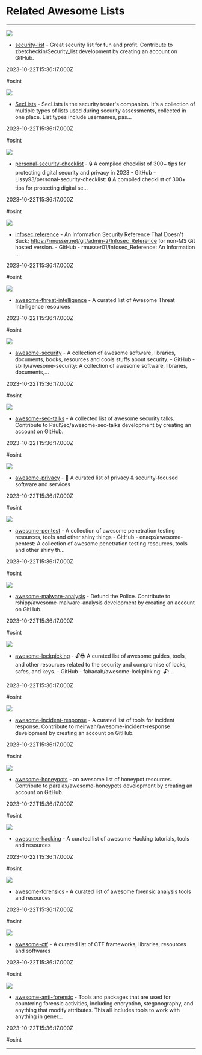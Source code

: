 # Related Awesome Lists

---

![](https://opengraph.githubassets.com/dac8c13787c7ad04391ae3b1630f53e69d77902df88a300ecc0365dc9e48c85a/zbetcheckin/Security_list)

- [security-list](https://github.com/zbetcheckin/Security_list) - Great security list for fun and profit. Contribute to zbetcheckin/Security_list development by creating an account on GitHub.

2023-10-22T15:36:17.000Z

#osint

![](https://opengraph.githubassets.com/ecf10c9cb0bf8450a723bf005155b7a78d86a6992e48a12196fa18e82dfda348/danielmiessler/SecLists)

- [SecLists](https://github.com/danielmiessler/SecLists) - SecLists is the security tester&#39;s companion. It&#39;s a collection of multiple types of lists used during security assessments, collected in one place. List types include usernames, pas...

2023-10-22T15:36:17.000Z

#osint

![](https://repository-images.githubusercontent.com/123631418/7ef70712-5d48-4419-87af-54df274871b9)

- [personal-security-checklist](https://github.com/Lissy93/personal-security-checklist) - 🔒 A compiled checklist of 300+ tips for protecting digital security and privacy in 2023 - GitHub - Lissy93/personal-security-checklist: 🔒 A compiled checklist of 300+ tips for protecting digital se...

2023-10-22T15:36:17.000Z

#osint

![](https://opengraph.githubassets.com/a042c2bb513de0d89ebc3496495afcc2ffb43d4405748a802ed6eaaa770a9f9a/rmusser01/Infosec_Reference)

- [infosec reference](https://github.com/rmusser01/Infosec_Reference) - An Information Security Reference That Doesn&#39;t Suck; https://rmusser.net/git/admin-2/Infosec_Reference for non-MS Git hosted version. - GitHub - rmusser01/Infosec_Reference: An Information ...

2023-10-22T15:36:17.000Z

#osint

![](https://opengraph.githubassets.com/1909b80ab90dee1e80c2aec67fb528cdffdca18ee7d02d32d48ad209c8d37bf4/hslatman/awesome-threat-intelligence)

- [awesome-threat-intelligence](https://github.com/hslatman/awesome-threat-intelligence) - A curated list of Awesome Threat Intelligence resources

2023-10-22T15:36:17.000Z

#osint

![](https://opengraph.githubassets.com/bbaffb5b5462fee4c253c880deefe6f5a4dea387d5e156caa3653c0a0d085dc2/sbilly/awesome-security)

- [awesome-security](https://github.com/sbilly/awesome-security) - A collection of awesome software, libraries, documents, books, resources and cools stuffs about security. - GitHub - sbilly/awesome-security: A collection of awesome software, libraries, documents,...

2023-10-22T15:36:17.000Z

#osint

![](https://opengraph.githubassets.com/57b53804461c43371588dc48ca3696ccac1952c700b6e52e0067d7de44f92156/PaulSec/awesome-sec-talks)

- [awesome-sec-talks](https://github.com/PaulSec/awesome-sec-talks) - A collected list of awesome security talks. Contribute to PaulSec/awesome-sec-talks development by creating an account on GitHub.

2023-10-22T15:36:17.000Z

#osint

![](https://repository-images.githubusercontent.com/512269935/6b38d78e-6e4d-484e-bbc8-e0dd81c97e0a)

- [awesome-privacy](https://github.com/Lissy93/awesome-privacy) - 🦄  A curated list of privacy & security-focused software and services

2023-10-22T15:36:17.000Z

#osint

![](https://opengraph.githubassets.com/3895f8011fe6a7447ef9dc0d23e88f94f7ffe509e5d7ca1bf0a1a3795ed55e7a/enaqx/awesome-pentest)

- [awesome-pentest](https://github.com/enaqx/awesome-pentest) - A collection of awesome penetration testing resources, tools and other shiny things - GitHub - enaqx/awesome-pentest: A collection of awesome penetration testing resources, tools and other shiny th...

2023-10-22T15:36:17.000Z

#osint

![](https://opengraph.githubassets.com/427dc20ce97f9769820086a62fc9a9e085aa1d45fa38e9747236bf64cd8b4a48/rshipp/awesome-malware-analysis)

- [awesome-malware-analysis](https://github.com/rshipp/awesome-malware-analysis) - Defund the Police. Contribute to rshipp/awesome-malware-analysis development by creating an account on GitHub.

2023-10-22T15:36:17.000Z

#osint

![](https://opengraph.githubassets.com/c709d50870575e392c2db28b6c1b6ea3356b8cb4202d4f7f2dea6a42a9fcc75a/fabacab/awesome-lockpicking)

- [awesome-lockpicking](https://github.com/fabacab/awesome-lockpicking) - :unlock::sunglasses: A curated list of awesome guides, tools, and other resources related to the security and compromise of locks, safes, and keys. - GitHub - fabacab/awesome-lockpicking: :unlock::...

2023-10-22T15:36:17.000Z

#osint

![](https://opengraph.githubassets.com/6469604b2da306cb18a715575033451fa10f650a346ad7d8e1ae62838e1c2d6b/meirwah/awesome-incident-response)

- [awesome-incident-response](https://github.com/meirwah/awesome-incident-response) - A curated list of tools for incident response. Contribute to meirwah/awesome-incident-response development by creating an account on GitHub.

2023-10-22T15:36:17.000Z

#osint

![](https://opengraph.githubassets.com/eeb11e429ef13d82052d79c286befee2f28ff7a04b60a18b68a929e57963364c/paralax/awesome-honeypots)

- [awesome-honeypots](https://github.com/paralax/awesome-honeypots) - an awesome list of honeypot resources. Contribute to paralax/awesome-honeypots development by creating an account on GitHub.

2023-10-22T15:36:17.000Z

#osint

![](https://opengraph.githubassets.com/d6da9dcd3b0333d38eb9639ff8ba0268d628714f5632864c8f29b92d861e6ecb/carpedm20/awesome-hacking)

- [awesome-hacking](https://github.com/carpedm20/awesome-hacking) - A curated list of awesome Hacking tutorials, tools and resources

2023-10-22T15:36:17.000Z

#osint

![](https://opengraph.githubassets.com/93d0e4d0b4b47d3c0600076aaf225bdfbb95e902f53d3cd087c1eae475f54fc1/cugu/awesome-forensics)

- [awesome-forensics](https://github.com/Cugu/awesome-forensics) - A curated list of awesome forensic analysis tools and resources

2023-10-22T15:36:17.000Z

#osint

![](https://opengraph.githubassets.com/61cbb80a0981c06ce419a9b7bb05f733b28b8febef670457eb7b92467d5615f2/apsdehal/awesome-ctf)

- [awesome-ctf](https://github.com/apsdehal/awesome-ctf) - A curated list of CTF frameworks, libraries, resources and softwares

2023-10-22T15:36:17.000Z

#osint

![](https://opengraph.githubassets.com/322df1ad1f62915aa113f4c63c2c78544136312e788fc023aae8f4d3e44355ee/shadawck/awesome-anti-forensic)

- [awesome-anti-forensic](https://github.com/remiflavien1/awesome-anti-forensic) - Tools and packages that are used for countering forensic activities, including encryption, steganography, and anything that modify attributes. This all includes tools to work with anything in gener...

2023-10-22T15:36:17.000Z

#osint

---

